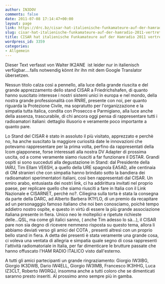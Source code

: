 ```yaml
---
author: IN3DOV
comments: false
date: 2011-07-08 17:14:47+00:00
layout: page
link: https://drc.bz/cisar-hat-italienische-funkamateure-auf-der-hamradio-2011-vertreten/
slug: cisar-hat-italienische-funkamateure-auf-der-hamradio-2011-vertreten
title: CISAR hat italienische Funkamateure auf der Hamradio 2011 vertreten
wordpress_id: 3359
categories:
- Allgemein
---
```


Dieser Text verfasst von Walter IK2ANE  ist leider nur in italienisch verfügbar....falls notwendig könnt ihr ihn mit dem Google Translator  übersetzen.

Nessun titolo calza così a pennello, alla luce della grande riuscita e del grande apprezzamento dello stand CISAR a Friedrichshafen, di quanto hanno suscitato interesse i nostri sistemi unici in europa e nel mondo, della nostra grande professionalità con RNRE, presente con noi, per quanto riguarda la Protezione Civile, ma sopratutto per l'organizzazione e la simpatia tutta italica, condita con Prosecco e Parmigiano, alla luce anche della assenza, trascurabile, di chi ancora oggi pensa di rappresentare tutti i radioamatori italiani: dettaglio illusorio e veramente poco importante a quanto pare.

Lo Stand del CISAR è stato in assoluto il più visitato, apprezzato e perchè no, ha anche suscitato la maggiore curiosità date le innovazioni che potevamo rappresentare per la prima volta, perfino da rappresentati della Icom giapponese, forse interessati alla nostra DV Adapter di prossima uscita, od a come veramente siamo riusciti a far funzionare il DSTAR. Grandi ospiti si sono succeduti alla degustazione in Stand: dal Presidente della IARU, Tim Ellam VE6SH, a quello della URE spagnola EA5AD, alle centinaia di OM stranieri che con simpatia hanno brindato sotto la bandiera dei radioamatori sperimentatori italiani, così ben rappresentati dal CISAR. Un emiro arabo, entusiasta dei nostri link, ci ha addirittura invitati nel proprio paese, per replicare quello che siamo riusciti a fare in Italia con il Link Nazionale e CISARNET, perchè no?. Ciliegina sulla torta è stata la consegna da parte della DARC, ad Alberto Barbera IK1YLO, di un premio da recapitare ad un personagggio famoso italiano che noi ben conosciamo, poichè tempo addietro nostro ospite, e questo in virtù di essere la più grande associazione italiana presente in fiera. Unico neo le molteplici e ripetute richieste delle...QSL, ma come gli italici sanno, ( anche Tim adesso lo sà...), il CISAR pare non sia degno di ricevere nemmeno risposta su questo tema, allora li abbiamo deviati verso gli amici del COTA , presenti altresì con un proprio bello stand in fiera. A detta dei presenti è stata veramente una grande cosa, ci voleva una ventata di allegria e simpatia quale segno di cosa rappresenti l'attività radiomatoriale in Italia, per far dimenticare le brutture passate che hanno offuscato l'HAM RADIO ITALICO visto dall'esterno.

A tutti gli amici partecipanti un grande ringraziamento: Giorgio IW3IBG, Giorgio IK3DWB, Dario IW4ELL, Giorgio IW3IMB, Francesco IK3HHG, Luca IZ3CLT, Roberto IW0RQJ, insomma anche a tutti coloro che se dimenticati saranno presto inseriti. Al prossimo anno sempre più in gamba.
